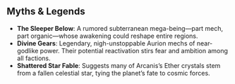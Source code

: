 ## Myths & Legends

- **The Sleeper Below**: A rumored subterranean mega-being—part mech, part organic—whose awakening could reshape entire regions.
- **Divine Gears**: Legendary, nigh-unstoppable Aurion mechs of near-godlike power. Their potential reactivation stirs fear and ambition among all factions.
- **Shattered Star Fable**: Suggests many of Arcanis’s Ether crystals stem from a fallen celestial star, tying the planet’s fate to cosmic forces.



